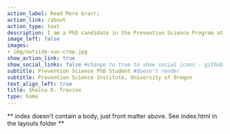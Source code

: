 ```yaml
---
action_label: Read More &rarr;
action_link: /about
action_type: text
description: I am a PhD candidate in the Prevention Science Program at the University of Oregon. My interests are in data science and quantitative research methodology with a focus on early childhood development and youth violence prevention. Currently, I am involved in projects that focus on privacy preserving data publishing, student and youth safety and well-being, and parent-child emotion and self-regulation processes. I enjoy applying my methodological skills to new challenges and collaborating with others to discover new, innovative ideas. Aside from research, I love spending time outdoors and kayaking the beautiful lakes and rivers across Oregon. 
image_left: false
images:
- img/outside-sun-crop.jpg
show_action_link: true
show_social_links: false #change to true to show social icons - github facebook
subtitle: Prevention Science PhD Student #doesn't render
subtitle: Prevention Science Institute, University of Oregon
text_align_left: true
title: Shaina D. Trevino
type: home
---
```


** index doesn't contain a body, just front matter above.
See index.html in the layouts folder **
